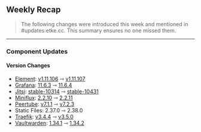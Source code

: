 ## Weekly Recap

> The following changes were introduced this week and mentioned in #updates:etke.cc. This summary ensures no one missed them.

---

### Component Updates

#### Version Changes

* [Element](https://github.com/element-hq/element-web): [v1.11.106](https://github.com/element-hq/element-web/releases/tag/v1.11.106) ⇾ [v1.11.107](https://github.com/element-hq/element-web/releases/tag/v1.11.107)
* [Grafana](https://github.com/grafana/grafana): [11.6.3](https://github.com/grafana/grafana/releases/tag/v11.6.3) ⇾ [11.6.4](https://github.com/grafana/grafana/releases/tag/v11.6.4)
* [Jitsi](https://github.com/jitsi/docker-jitsi-meet): [stable-10314](https://github.com/jitsi/docker-jitsi-meet/releases/tag/stable-10314) ⇾ [stable-10431](https://github.com/jitsi/docker-jitsi-meet/releases/tag/stable-10431)
* [Miniflux](https://github.com/miniflux/v2): [2.2.10](https://github.com/miniflux/v2/releases/tag/2.2.10) ⇾ [2.2.11](https://github.com/miniflux/v2/releases/tag/2.2.11)
* [Peertube](https://github.com/Chocobozzz/PeerTube): [v7.1.1](https://github.com/Chocobozzz/PeerTube/releases/tag/v7.1.1) ⇾ [v7.2.3](https://github.com/Chocobozzz/PeerTube/releases/tag/v7.2.3)
* Static Files: 2.37.0 ⇾ 2.38.0
* [Traefik](https://github.com/traefik/traefik): [v3.4.4](https://github.com/traefik/traefik/releases/tag/v3.4.4) ⇾ [v3.5.0](https://github.com/traefik/traefik/releases/tag/v3.5.0)
* [Vaultwarden](https://github.com/dani-garcia/vaultwarden): [1.34.1](https://github.com/dani-garcia/vaultwarden/releases/tag/1.34.1) ⇾ [1.34.2](https://github.com/dani-garcia/vaultwarden/releases/tag/1.34.2)
